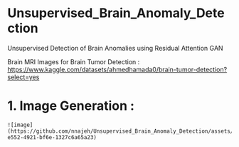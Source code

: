 # Unsupervised_Brain_Anomaly_Detection
Unsupervised Detection of Brain Anomalies using Residual Attention GAN

Brain MRI Images for Brain Tumor Detection : https://www.kaggle.com/datasets/ahmedhamada0/brain-tumor-detection?select=yes

# 1. Image Generation :
  
    ![image](https://github.com/nnajeh/Unsupervised_Brain_Anomaly_Detection/assets/38373885/fed7ffd7-e552-4921-bf6e-1327c6a65a23)


